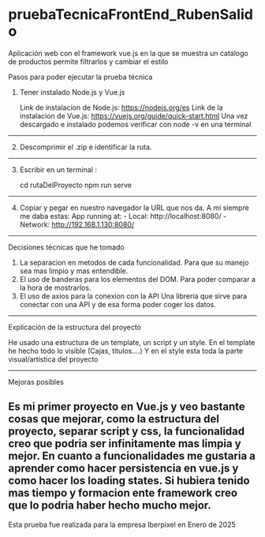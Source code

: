 # pruebaTecnicaFrontEnd_RubenSalido
Aplicación web con el framework vue.js en la que se muestra un catálogo de productos permite filtrarlos y cambiar el estilo

Pasos para poder ejecutar la prueba técnica
1. Tener instalado Node.js y Vue.js

	Link de instalacion de Node.js: https://nodejs.org/es
	Link de la instalacion de Vue.js: https://vuejs.org/guide/quick-start.html
		Una vez descargado e instalado podemos verificar con node -v en una terminal 
----------

2. Descomprimir el .zip e identificar la ruta.
----------

3. Escribir en un terminal :

	cd rutaDelProyecto
	npm run serve
----------

4. Copiar y pegar en nuestro navegador la URL que nos da.
  A mi siempre me daba estas:
   App running at: - Local: http://localhost:8080/ - Network: http://192.168.1.130:8080/
--------------------------------------------------------------------------
			

Decisiones técnicas que he tomado


1. La separacion en metodos de cada funcionalidad. Para que su manejo sea mas limpio y mas entendible.
2. El uso de banderas para los elementos del DOM. Para poder comparar a la hora de mostrarlos.
3. El uso de axios para la conexion con la API Una libreria que sirve para conectar con una API y de esa forma poder coger los datos.

--------------------------------------------------------------------------

Explicación de la estructura del proyecto

He usado una estructura de un template, un script y un style.
En el template he hecho todo lo visible (Cajas, titulos....)
Y en el style esta toda la parte visual/artistica del proyecto

--------------------------------------------------------------------------


Mejoras posibles

Es mi primer proyecto en Vue.js y veo bastante cosas que mejorar, como la estructura del proyecto, separar script y css, la funcionalidad creo que podria ser infinitamente mas limpia y mejor.
En cuanto a funcionalidades me gustaria a aprender como hacer persistencia en vue.js y como hacer los loading states.
Si hubiera tenido mas tiempo y formacion ente framework creo que lo podria haber hecho mucho mejor.
--------------------------------------------------------------------------


Esta prueba fue realizada para la empresa Iberpixel en Enero de 2025


